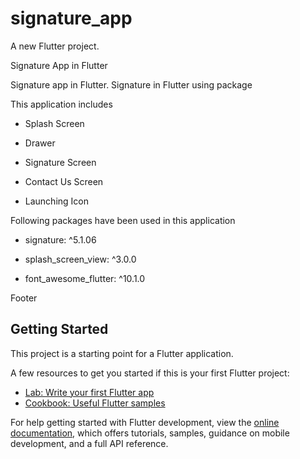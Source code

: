 # signature_app

A new Flutter project.

Signature App in Flutter

Signature app in Flutter. Signature in Flutter using package

This application includes

- Splash Screen

- Drawer

- Signature Screen

- Contact Us Screen

- Launching Icon

Following packages have been used in this application

- signature: ^5.1.06

- splash_screen_view: ^3.0.0

- font_awesome_flutter: ^10.1.0

Footer

## Getting Started

This project is a starting point for a Flutter application.

A few resources to get you started if this is your first Flutter project:

- [Lab: Write your first Flutter app](https://docs.flutter.dev/get-started/codelab)
- [Cookbook: Useful Flutter samples](https://docs.flutter.dev/cookbook)

For help getting started with Flutter development, view the
[online documentation](https://docs.flutter.dev/), which offers tutorials,
samples, guidance on mobile development, and a full API reference.
